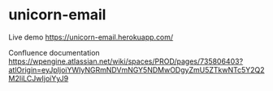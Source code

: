 # unicorn-email

Live demo
https://unicorn-email.herokuapp.com/

Confluence documentation
https://wpengine.atlassian.net/wiki/spaces/PROD/pages/735806403?atlOrigin=eyJpIjoiYWIyNGRmNDVmNGY5NDMwODgyZmU5ZTkwNTc5Y2Q2M2IiLCJwIjoiYyJ9
